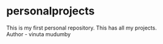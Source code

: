 # personalprojects
This is my first personal repository. This has all my projects.
<br>
Author - vinuta mudumby
